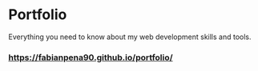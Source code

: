 # Portfolio
Everything you need to know about my web development skills and tools.
### https://fabianpena90.github.io/portfolio/
